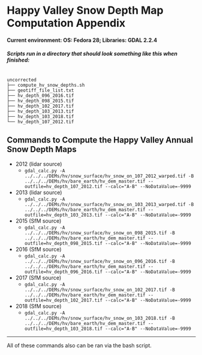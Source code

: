 # Happy Valley Snow Depth Map Computation Appendix
#### Current environment: OS: Fedora 28; Libraries: GDAL 2.2.4
##### Scripts run in a directory that should look something like this when finished:

<pre><code>
uncorrected
├── compute_hv_snow_depths.sh
├── geotiff_file_list.txt
├── hv_depth_096_2016.tif
├── hv_depth_098_2015.tif
├── hv_depth_102_2017.tif
├── hv_depth_103_2013.tif
├── hv_depth_103_2018.tif
└── hv_depth_107_2012.tif
</code></pre>

<div style="page-break-after: always;"></div>

## Commands to Compute the Happy Valley Annual Snow Depth Maps

  - 2012 (lidar source)
    - `gdal_calc.py -A ../../../DEMs/hv/snow_surface/hv_snow_on_107_2012_warped.tif -B ../../../DEMs/hv/bare_earth/hv_dem_master.tif --outfile=hv_depth_107_2012.tif --calc="A-B" --NoDataValue=-9999`
  - 2013 (lidar source)
    - `gdal_calc.py -A ../../../DEMs/hv/snow_surface/hv_snow_on_103_2013_warped.tif -B ../../../DEMs/hv/bare_earth/hv_dem_master.tif --outfile=hv_depth_103_2013.tif --calc="A-B" --NoDataValue=-9999`
  - 2015 (SfM source)
    - `gdal_calc.py -A ../../../DEMs/hv/snow_surface/hv_snow_on_098_2015.tif -B ../../../DEMs/hv/bare_earth/hv_dem_master.tif --outfile=hv_depth_098_2015.tif --calc="A-B" --NoDataValue=-9999`
  - 2016 (SfM source)
    - `gdal_calc.py -A ../../../DEMs/hv/snow_surface/hv_snow_on_096_2016.tif -B ../../../DEMs/hv/bare_earth/hv_dem_master.tif --outfile=hv_depth_096_2016.tif --calc="A-B" --NoDataValue=-9999`
  - 2017 (SfM source)
    - `gdal_calc.py -A ../../../DEMs/hv/snow_surface/hv_snow_on_102_2017.tif -B ../../../DEMs/hv/bare_earth/hv_dem_master.tif --outfile=hv_depth_102_2017.tif --calc="A-B" --NoDataValue=-9999`
  - 2018 (SfM source)
    - `gdal_calc.py -A ../../../DEMs/hv/snow_surface/hv_snow_on_103_2018.tif -B ../../../DEMs/hv/bare_earth/hv_dem_master.tif --outfile=hv_depth_103_2018.tif --calc="A-B" --NoDataValue=-9999`

***

All of these commands also can be ran via the bash script.
